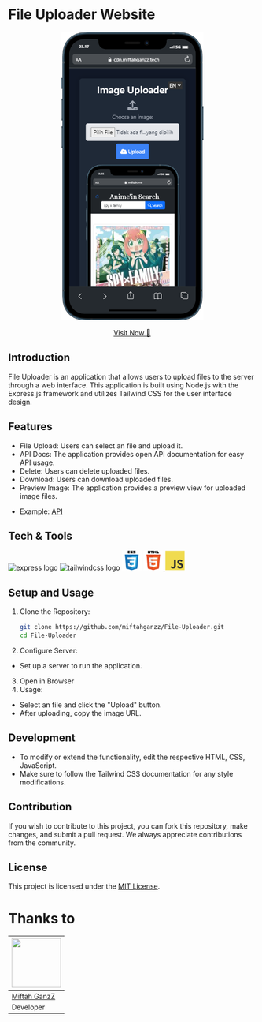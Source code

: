 # File Uploader Website

<p align="center">
  <img src="https://raw.githubusercontent.com/miftahganzz/Image-Uploader/main/assets/preview.png" alt="File Upload Screen Shot">
</p>

<p align="center">
<a href="https://cdn.itzpire.site" target="_blank">Visit Now 🚀</a>
</p>

## Introduction

File Uploader is an application that allows users to upload files to the server through a web interface. This application is built using Node.js with the Express.js framework and utilizes Tailwind CSS for the user interface design.

## Features

* File Upload: Users can select an file and upload it.
* API Docs: The application provides open API documentation for easy API usage.
* Delete: Users can delete uploaded files.
* Download: Users can download uploaded files.
* Preview Image: The application provides a preview view for uploaded image files.
- Example: [API](https://cdn.itzpire.site/api-docs)

## Tech & Tools
<p align="left">
<img src="https://cdn.jsdelivr.net/gh/devicons/devicon/icons/express/express-original.svg" height="40" alt="express logo"  />
<img src="https://cdn.jsdelivr.net/gh/devicons/devicon/icons/tailwindcss/tailwindcss-original-wordmark.svg" height="40" alt="tailwindcss logo"  />
<img src="https://raw.githubusercontent.com/devicons/devicon/master/icons/css3/css3-original-wordmark.svg" alt="css3" width="40" height="40"/> </a> <a href="https://expressjs.com" target="_blank" rel="noreferrer">
<img src="https://raw.githubusercontent.com/devicons/devicon/master/icons/html5/html5-original-wordmark.svg" alt="html5" width="40" height="40"/> </a> <a href="https://www.java.com" target="_blank" rel="noreferrer">
<img src="https://raw.githubusercontent.com/devicons/devicon/master/icons/javascript/javascript-original.svg" alt="javascript" width="40" height="40"/> </a> <a href="https://www.mongodb.com/" target="_blank" rel="noreferrer"> </a> </p>

## Setup and Usage

1. Clone the Repository:
   ``` bash
   git clone https://github.com/miftahganzz/File-Uploader.git
   cd File-Uploader
   ```
2. Configure Server:
* Set up a server to run the application.
3. Open in Browser
4. Usage:
* Select an file and click the "Upload" button.
* After uploading, copy the image URL.

## Development
* To modify or extend the functionality, edit the respective HTML, CSS, JavaScript.
* Make sure to follow the Tailwind CSS documentation for any style modifications.

## Contribution

If you wish to contribute to this project, you can fork this repository, make changes, and submit a pull request. We always appreciate contributions from the community.

## License
This project is licensed under the [MIT License](LICENSE).

# Thanks to
<a href="https://github.com/miftahganzz"><img src="https://github.com/miftahganzz.png?size=100" width="100" height="100"></a> |
---|
[Miftah GanzZ](https://github.com/miftahganzz)  |
Developer |
